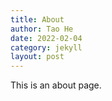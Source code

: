 ```yaml
---
title: About
author: Tao He
date: 2022-02-04
category: jekyll
layout: post
---
```


This is an about page.
